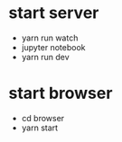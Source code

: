 # start server

- yarn run watch
- jupyter notebook
- yarn run dev

# start browser

- cd browser
- yarn start
